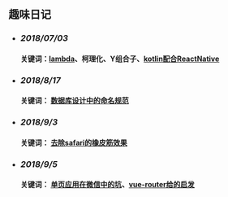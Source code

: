 ## 趣味日记

* ### *2018/07/03*

    #### 关键词：[lambda](https://segmentfault.com/a/1190000012771459)、柯理化、Y组合子、[kotlin配合ReactNative](https://blog.csdn.net/sinat_30800357/article/details/78221109?utm_source=gold_browser_extension)

* ### *2018/8/17*

    #### 关键词： [数据库设计中的命名规范](https://www.jianshu.com/p/7e60dbd59138)

* ### *2018/9/3*

    #### 关键词： [去除safari的橡皮筋效果](https://segmentfault.com/a/1190000014134234)

* ### *2018/9/5*

    #### 关键词： [单页应用在微信中的坑](https://github.com/Chooin/wechat-spa)、[vue-router给的启发](https://github.com/vuejs/vue-router/issues/1963)